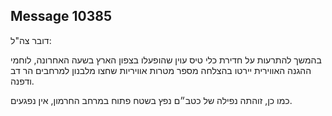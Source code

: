 ## Message 10385

דובר צה"ל:

בהמשך להתרעות על חדירת כלי טיס עוין שהופעלו בצפון הארץ בשעה האחרונה, לוחמי ההגנה האווירית יירטו בהצלחה מספר מטרות אוויריות שחצו מלבנון למרחבים הר דב ודפנה.

כמו כן, זוהתה נפילה של כטב״ם נפץ בשטח פתוח במרחב החרמון, אין נפגעים.

